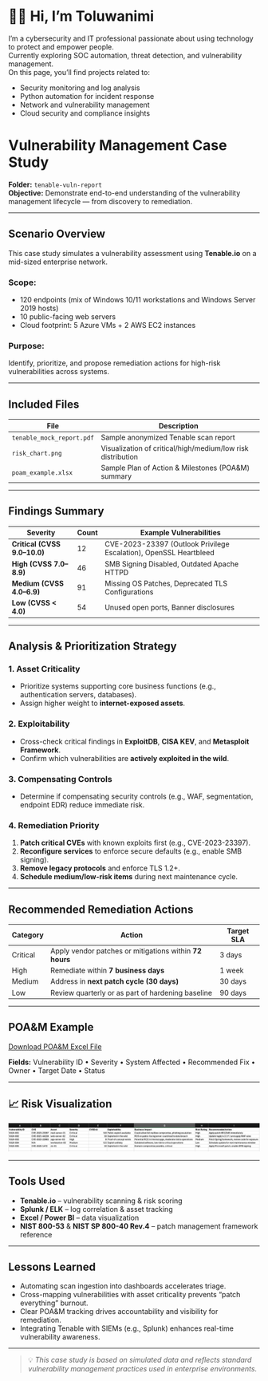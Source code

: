 # 👋🏾 Hi, I’m Toluwanimi

I’m a cybersecurity and IT professional passionate about using technology to protect and empower people.  
Currently exploring SOC automation, threat detection, and vulnerability management.  
On this page, you’ll find projects related to:
- Security monitoring and log analysis
- Python automation for incident response
- Network and vulnerability management
- Cloud security and compliance insights

































# Vulnerability Management Case Study
**Folder:** `tenable-vuln-report`  
**Objective:** Demonstrate end-to-end understanding of the vulnerability management lifecycle — from discovery to remediation.

---

## Scenario Overview

This case study simulates a vulnerability assessment using **Tenable.io** on a mid-sized enterprise network.

### Scope:
- 120 endpoints (mix of Windows 10/11 workstations and Windows Server 2019 hosts)
- 10 public-facing web servers
- Cloud footprint: 5 Azure VMs + 2 AWS EC2 instances

### Purpose:
Identify, prioritize, and propose remediation actions for high-risk vulnerabilities across systems.

---

## Included Files

| File | Description |
|------|--------------|
| `tenable_mock_report.pdf` | Sample anonymized Tenable scan report |
| `risk_chart.png` | Visualization of critical/high/medium/low risk distribution |
| `poam_example.xlsx` | Sample Plan of Action & Milestones (POA&M) summary |

---

## Findings Summary

| Severity | Count | Example Vulnerabilities |
|-----------|--------|-------------------------|
| **Critical (CVSS 9.0–10.0)** | 12 | CVE-2023-23397 (Outlook Privilege Escalation), OpenSSL Heartbleed |
| **High (CVSS 7.0–8.9)** | 46 | SMB Signing Disabled, Outdated Apache HTTPD |
| **Medium (CVSS 4.0–6.9)** | 91 | Missing OS Patches, Deprecated TLS Configurations |
| **Low (CVSS < 4.0)** | 54 | Unused open ports, Banner disclosures |

---

## Analysis & Prioritization Strategy

### 1. **Asset Criticality**
- Prioritize systems supporting core business functions (e.g., authentication servers, databases).
- Assign higher weight to **internet-exposed assets**.

### 2. **Exploitability**
- Cross-check critical findings in **ExploitDB**, **CISA KEV**, and **Metasploit Framework**.
- Confirm which vulnerabilities are **actively exploited in the wild**.

### 3. **Compensating Controls**
- Determine if compensating security controls (e.g., WAF, segmentation, endpoint EDR) reduce immediate risk.

### 4. **Remediation Priority**
1. **Patch critical CVEs** with known exploits first (e.g., CVE-2023-23397).  
2. **Reconfigure services** to enforce secure defaults (e.g., enable SMB signing).  
3. **Remove legacy protocols** and enforce TLS 1.2+.  
4. **Schedule medium/low-risk items** during next maintenance cycle.

---

## Recommended Remediation Actions

| Category | Action | Target SLA |
|-----------|---------|------------|
| Critical | Apply vendor patches or mitigations within **72 hours** | 3 days |
| High | Remediate within **7 business days** | 1 week |
| Medium | Address in **next patch cycle (30 days)** | 30 days |
| Low | Review quarterly or as part of hardening baseline | 90 days |

---

## POA&M Example

[Download POA&M Excel File](poam_example.xlsx)

**Fields:** Vulnerability ID • Severity • System Affected • Recommended Fix • Owner • Target Date • Status

---

## 📈 Risk Visualization

![Risk Chart](risk_chart.png)

---

## Tools Used
- **Tenable.io** – vulnerability scanning & risk scoring  
- **Splunk / ELK** – log correlation & asset tracking  
- **Excel / Power BI** – data visualization  
- **NIST 800-53** & **NIST SP 800-40 Rev.4** – patch management framework reference

---

## Lessons Learned
- Automating scan ingestion into dashboards accelerates triage.  
- Cross-mapping vulnerabilities with asset criticality prevents “patch everything” burnout.  
- Clear POA&M tracking drives accountability and visibility for remediation.  
- Integrating Tenable with SIEMs (e.g., Splunk) enhances real-time vulnerability awareness.

---

> 💡 *This case study is based on simulated data and reflects standard vulnerability management practices used in enterprise environments.*
